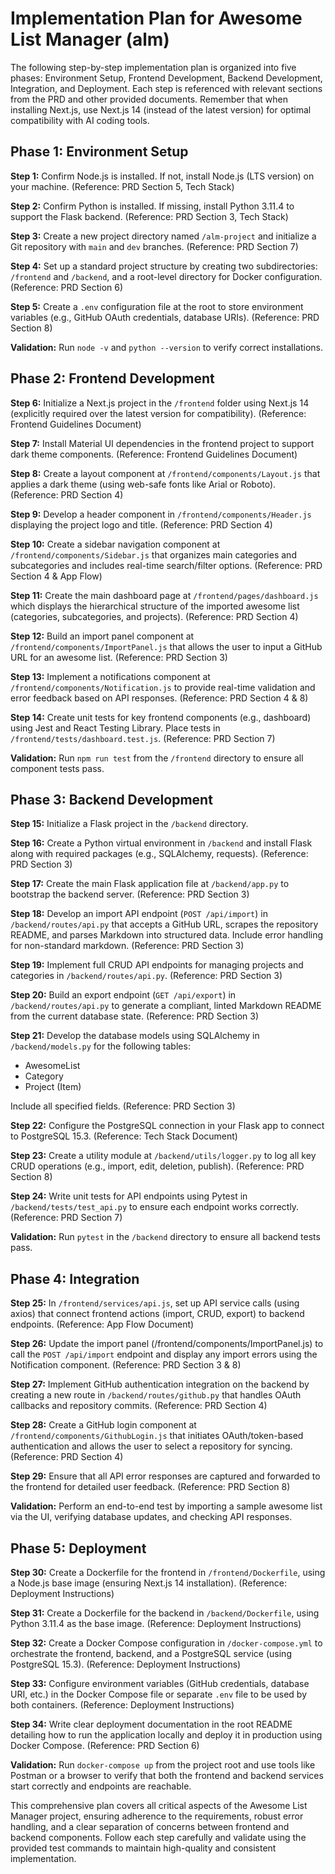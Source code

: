 # Implementation Plan for Awesome List Manager (alm)

The following step-by-step implementation plan is organized into five phases: Environment Setup, Frontend Development, Backend Development, Integration, and Deployment. Each step is referenced with relevant sections from the PRD and other provided documents. Remember that when installing Next.js, use Next.js 14 (instead of the latest version) for optimal compatibility with AI coding tools.

## Phase 1: Environment Setup

**Step 1:** Confirm Node.js is installed. If not, install Node.js (LTS version) on your machine. (Reference: PRD Section 5, Tech Stack)

**Step 2:** Confirm Python is installed. If missing, install Python 3.11.4 to support the Flask backend. (Reference: PRD Section 3, Tech Stack)

**Step 3:** Create a new project directory named `/alm-project` and initialize a Git repository with `main` and `dev` branches. (Reference: PRD Section 7)

**Step 4:** Set up a standard project structure by creating two subdirectories: `/frontend` and `/backend`, and a root-level directory for Docker configuration. (Reference: PRD Section 6)

**Step 5:** Create a `.env` configuration file at the root to store environment variables (e.g., GitHub OAuth credentials, database URIs). (Reference: PRD Section 8)

**Validation:** Run `node -v` and `python --version` to verify correct installations.

## Phase 2: Frontend Development

**Step 6:** Initialize a Next.js project in the `/frontend` folder using Next.js 14 (explicitly required over the latest version for compatibility). (Reference: Frontend Guidelines Document)

**Step 7:** Install Material UI dependencies in the frontend project to support dark theme components. (Reference: Frontend Guidelines Document)

**Step 8:** Create a layout component at `/frontend/components/Layout.js` that applies a dark theme (using web-safe fonts like Arial or Roboto). (Reference: PRD Section 4)

**Step 9:** Develop a header component in `/frontend/components/Header.js` displaying the project logo and title. (Reference: PRD Section 4)

**Step 10:** Create a sidebar navigation component at `/frontend/components/Sidebar.js` that organizes main categories and subcategories and includes real-time search/filter options. (Reference: PRD Section 4 & App Flow)

**Step 11:** Create the main dashboard page at `/frontend/pages/dashboard.js` which displays the hierarchical structure of the imported awesome list (categories, subcategories, and projects). (Reference: PRD Section 4)

**Step 12:** Build an import panel component at `/frontend/components/ImportPanel.js` that allows the user to input a GitHub URL for an awesome list. (Reference: PRD Section 3)

**Step 13:** Implement a notifications component at `/frontend/components/Notification.js` to provide real-time validation and error feedback based on API responses. (Reference: PRD Section 4 & 8)

**Step 14:** Create unit tests for key frontend components (e.g., dashboard) using Jest and React Testing Library. Place tests in `/frontend/tests/dashboard.test.js`. (Reference: PRD Section 7)

**Validation:** Run `npm run test` from the `/frontend` directory to ensure all component tests pass.

## Phase 3: Backend Development

**Step 15:** Initialize a Flask project in the `/backend` directory.

**Step 16:** Create a Python virtual environment in `/backend` and install Flask along with required packages (e.g., SQLAlchemy, requests). (Reference: PRD Section 3)

**Step 17:** Create the main Flask application file at `/backend/app.py` to bootstrap the backend server. (Reference: PRD Section 3)

**Step 18:** Develop an import API endpoint (`POST /api/import`) in `/backend/routes/api.py` that accepts a GitHub URL, scrapes the repository README, and parses Markdown into structured data. Include error handling for non-standard markdown. (Reference: PRD Section 3)

**Step 19:** Implement full CRUD API endpoints for managing projects and categories in `/backend/routes/api.py`. (Reference: PRD Section 3)

**Step 20:** Build an export endpoint (`GET /api/export`) in `/backend/routes/api.py` to generate a compliant, linted Markdown README from the current database state. (Reference: PRD Section 3)

**Step 21:** Develop the database models using SQLAlchemy in `/backend/models.py` for the following tables:

*   AwesomeList
*   Category
*   Project (Item)

Include all specified fields. (Reference: PRD Section 3)

**Step 22:** Configure the PostgreSQL connection in your Flask app to connect to PostgreSQL 15.3. (Reference: Tech Stack Document)

**Step 23:** Create a utility module at `/backend/utils/logger.py` to log all key CRUD operations (e.g., import, edit, deletion, publish). (Reference: PRD Section 8)

**Step 24:** Write unit tests for API endpoints using Pytest in `/backend/tests/test_api.py` to ensure each endpoint works correctly. (Reference: PRD Section 7)

**Validation:** Run `pytest` in the `/backend` directory to ensure all backend tests pass.

## Phase 4: Integration

**Step 25:** In `/frontend/services/api.js`, set up API service calls (using axios) that connect frontend actions (import, CRUD, export) to backend endpoints. (Reference: App Flow Document)

**Step 26:** Update the import panel (/frontend/components/ImportPanel.js) to call the `POST /api/import` endpoint and display any import errors using the Notification component. (Reference: PRD Section 3 & 8)

**Step 27:** Implement GitHub authentication integration on the backend by creating a new route in `/backend/routes/github.py` that handles OAuth callbacks and repository commits. (Reference: PRD Section 4)

**Step 28:** Create a GitHub login component at `/frontend/components/GithubLogin.js` that initiates OAuth/token-based authentication and allows the user to select a repository for syncing. (Reference: PRD Section 4)

**Step 29:** Ensure that all API error responses are captured and forwarded to the frontend for detailed user feedback. (Reference: PRD Section 8)

**Validation:** Perform an end-to-end test by importing a sample awesome list via the UI, verifying database updates, and checking API responses.

## Phase 5: Deployment

**Step 30:** Create a Dockerfile for the frontend in `/frontend/Dockerfile`, using a Node.js base image (ensuring Next.js 14 installation). (Reference: Deployment Instructions)

**Step 31:** Create a Dockerfile for the backend in `/backend/Dockerfile`, using Python 3.11.4 as the base image. (Reference: Deployment Instructions)

**Step 32:** Create a Docker Compose configuration in `/docker-compose.yml` to orchestrate the frontend, backend, and a PostgreSQL service (using PostgreSQL 15.3). (Reference: Deployment Instructions)

**Step 33:** Configure environment variables (GitHub credentials, database URI, etc.) in the Docker Compose file or separate `.env` file to be used by both containers. (Reference: Deployment Instructions)

**Step 34:** Write clear deployment documentation in the root README detailing how to run the application locally and deploy it in production using Docker Compose. (Reference: PRD Section 6)

**Validation:** Run `docker-compose up` from the project root and use tools like Postman or a browser to verify that both the frontend and backend services start correctly and endpoints are reachable.

This comprehensive plan covers all critical aspects of the Awesome List Manager project, ensuring adherence to the requirements, robust error handling, and a clear separation of concerns between frontend and backend components. Follow each step carefully and validate using the provided test commands to maintain high-quality and consistent implementation.
